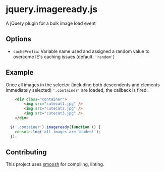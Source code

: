 jquery.imageready.js
====== 

A jQuery plugin for a bulk image load event

Options
---
* `cachePrefix`: Variable name used and assigned a random value to overcome IE's caching issues (default: `'random'`)

Example
---
Once all images in the selector (including both descendents and elements immediately selected) `'.container'` are loaded, the callback is fired.

```html
    <div class="container">
        <img src="cutecat1.jpg" />
        <img src="cutecat2.jpg" />
        <img src="cutecat3.jpg" />
    </div>
```

```javascript
  $('.container').imageready(function () {
    console.log('all images are loaded!');
  });
```

Contributing
---
This project uses [smoosh](https://github.com/fat/smoosh) for compiling, linting.
